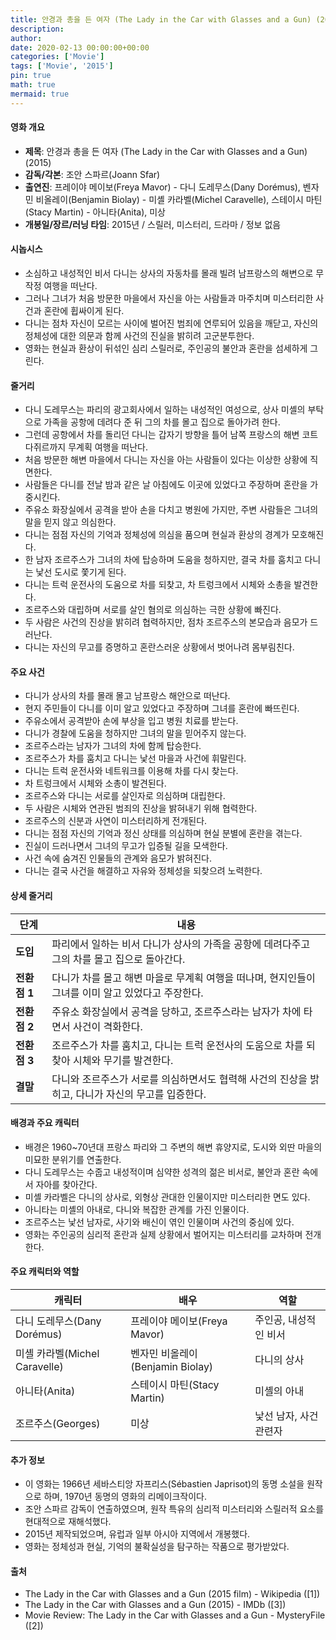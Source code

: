 ```yaml
---
title: 안경과 총을 든 여자 (The Lady in the Car with Glasses and a Gun) (2015)
description: 
author: 
date: 2020-02-13 00:00:00+00:00
categories: ['Movie']
tags: ['Movie', '2015']
pin: true
math: true
mermaid: true
---
```

#### 영화 개요

- **제목**: 안경과 총을 든 여자 (The Lady in the Car with Glasses and a Gun) (2015)  
- **감독/각본**: 조안 스파르(Joann Sfar)  
- **출연진**: 프레이야 메이보(Freya Mavor) - 다니 도레무스(Dany Dorémus), 벤자민 비올레이(Benjamin Biolay) - 미셸 카라벨(Michel Caravelle), 스테이시 마틴(Stacy Martin) - 아니타(Anita), 미상  
- **개봉일/장르/러닝 타임**: 2015년 / 스릴러, 미스터리, 드라마 / 정보 없음  

#### 시놉시스

- 소심하고 내성적인 비서 다니는 상사의 자동차를 몰래 빌려 남프랑스의 해변으로 무작정 여행을 떠난다.  
- 그러나 그녀가 처음 방문한 마을에서 자신을 아는 사람들과 마주치며 미스터리한 사건과 혼란에 휩싸이게 된다.  
- 다니는 점차 자신이 모르는 사이에 벌어진 범죄에 연루되어 있음을 깨닫고, 자신의 정체성에 대한 의문과 함께 사건의 진실을 밝히려 고군분투한다.  
- 영화는 현실과 환상이 뒤섞인 심리 스릴러로, 주인공의 불안과 혼란을 섬세하게 그린다.  

#### 줄거리

- 다니 도레무스는 파리의 광고회사에서 일하는 내성적인 여성으로, 상사 미셸의 부탁으로 가족을 공항에 데려다 준 뒤 그의 차를 몰고 집으로 돌아가려 한다.  
- 그런데 공항에서 차를 돌리던 다니는 갑자기 방향을 틀어 남쪽 프랑스의 해변 코트다쥐르까지 무계획 여행을 떠난다.  
- 처음 방문한 해변 마을에서 다니는 자신을 아는 사람들이 있다는 이상한 상황에 직면한다.  
- 사람들은 다니를 전날 밤과 같은 날 아침에도 이곳에 있었다고 주장하며 혼란을 가중시킨다.  
- 주유소 화장실에서 공격을 받아 손을 다치고 병원에 가지만, 주변 사람들은 그녀의 말을 믿지 않고 의심한다.  
- 다니는 점점 자신의 기억과 정체성에 의심을 품으며 현실과 환상의 경계가 모호해진다.  
- 한 남자 조르주스가 그녀의 차에 탑승하며 도움을 청하지만, 결국 차를 훔치고 다니는 낯선 도시로 쫓기게 된다.  
- 다니는 트럭 운전사의 도움으로 차를 되찾고, 차 트렁크에서 시체와 소총을 발견한다.  
- 조르주스와 대립하며 서로를 살인 혐의로 의심하는 극한 상황에 빠진다.  
- 두 사람은 사건의 진상을 밝히려 협력하지만, 점차 조르주스의 본모습과 음모가 드러난다.  
- 다니는 자신의 무고를 증명하고 혼란스러운 상황에서 벗어나려 몸부림친다.  

#### 주요 사건

- 다니가 상사의 차를 몰래 몰고 남프랑스 해안으로 떠난다.  
- 현지 주민들이 다니를 이미 알고 있었다고 주장하며 그녀를 혼란에 빠뜨린다.  
- 주유소에서 공격받아 손에 부상을 입고 병원 치료를 받는다.  
- 다니가 경찰에 도움을 청하지만 그녀의 말을 믿어주지 않는다.  
- 조르주스라는 남자가 그녀의 차에 함께 탑승한다.  
- 조르주스가 차를 훔치고 다니는 낯선 마을과 사건에 휘말린다.  
- 다니는 트럭 운전사와 네트워크를 이용해 차를 다시 찾는다.  
- 차 트렁크에서 시체와 소총이 발견된다.  
- 조르주스와 다니는 서로를 살인자로 의심하며 대립한다.  
- 두 사람은 시체와 연관된 범죄의 진상을 밝혀내기 위해 협력한다.  
- 조르주스의 신분과 사연이 미스터리하게 전개된다.  
- 다니는 점점 자신의 기억과 정신 상태를 의심하며 현실 분별에 혼란을 겪는다.  
- 진실이 드러나면서 그녀의 무고가 입증될 길을 모색한다.  
- 사건 속에 숨겨진 인물들의 관계와 음모가 밝혀진다.  
- 다니는 결국 사건을 해결하고 자유와 정체성을 되찾으려 노력한다.  

#### 상세 줄거리

| **단계**    | **내용**                                                                                       |
|-------------|------------------------------------------------------------------------------------------------|
| **도입**    | 파리에서 일하는 비서 다니가 상사의 가족을 공항에 데려다주고 그의 차를 몰고 집으로 돌아간다.       |
| **전환점 1**| 다니가 차를 몰고 해변 마을로 무계획 여행을 떠나며, 현지인들이 그녀를 이미 알고 있었다고 주장한다.     |
| **전환점 2**| 주유소 화장실에서 공격을 당하고, 조르주스라는 남자가 차에 타면서 사건이 격화한다.                  |
| **전환점 3**| 조르주스가 차를 훔치고, 다니는 트럭 운전사의 도움으로 차를 되찾아 시체와 무기를 발견한다.            |
| **결말**    | 다니와 조르주스가 서로를 의심하면서도 협력해 사건의 진상을 밝히고, 다니가 자신의 무고를 입증한다.    |

#### 배경과 주요 캐릭터

- 배경은 1960~70년대 프랑스 파리와 그 주변의 해변 휴양지로, 도시와 외딴 마을의 미묘한 분위기를 연출한다.  
- 다니 도레무스는 수줍고 내성적이며 심약한 성격의 젊은 비서로, 불안과 혼란 속에서 자아를 찾아간다.  
- 미셸 카라벨은 다니의 상사로, 외형상 관대한 인물이지만 미스터리한 면도 있다.  
- 아니타는 미셸의 아내로, 다니와 복잡한 관계를 가진 인물이다.  
- 조르주스는 낯선 남자로, 사기와 배신이 엮인 인물이며 사건의 중심에 있다.  
- 영화는 주인공의 심리적 혼란과 실제 상황에서 벌어지는 미스터리를 교차하며 전개한다.  

#### 주요 캐릭터와 역할

| **캐릭터**          | **배우**             | **역할**                   |
|---------------------|----------------------|----------------------------|
| 다니 도레무스(Dany Dorémus)      | 프레이야 메이보(Freya Mavor)      | 주인공, 내성적인 비서         |
| 미셸 카라벨(Michel Caravelle)   | 벤자민 비올레이(Benjamin Biolay) | 다니의 상사                 |
| 아니타(Anita)                     | 스테이시 마틴(Stacy Martin)       | 미셸의 아내                  |
| 조르주스(Georges)                 | 미상                         | 낯선 남자, 사건 관련자        |

#### 추가 정보

- 이 영화는 1966년 세바스티앙 자프리스(Sébastien Japrisot)의 동명 소설을 원작으로 하며, 1970년 동명의 영화의 리메이크작이다.  
- 조안 스파르 감독이 연출하였으며, 원작 특유의 심리적 미스터리와 스릴러적 요소를 현대적으로 재해석했다.  
- 2015년 제작되었으며, 유럽과 일부 아시아 지역에서 개봉했다.  
- 영화는 정체성과 현실, 기억의 불확실성을 탐구하는 작품으로 평가받았다.  

#### 출처

- The Lady in the Car with Glasses and a Gun (2015 film) - Wikipedia ([1])  
- The Lady in the Car with Glasses and a Gun (2015) - IMDb ([3])  
- Movie Review: The Lady in the Car with Glasses and a Gun - MysteryFile ([2])
